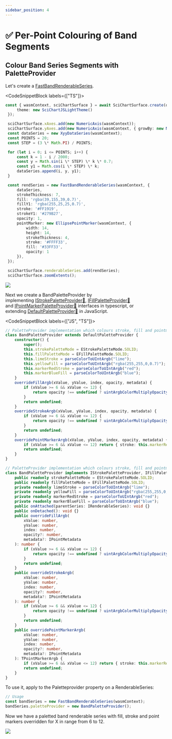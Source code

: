 ```yaml
---
sidebar_position: 4
---
```


# ✅ Per-Point Colouring of Band Segments

## Colour Band Series Segments with PaletteProvider

Let's create a [FastBandRenderableSeries](/docs/2d-charts/chart-types/fast-band-renderable-series).

<CodeSnippetBlock labels={["TS"]}>

```ts
const { wasmContext, sciChartSurface } = await SciChartSurface.create(divElementId, {
     theme: new SciChartJSLightTheme()
 });

 sciChartSurface.xAxes.add(new NumericAxis(wasmContext));
 sciChartSurface.yAxes.add(new NumericAxis(wasmContext, { growBy: new NumberRange(0.4, 0.4) }));
 const dataSeries = new XyyDataSeries(wasmContext);
 const POINTS = 20;
 const STEP = (3 \* Math.PI) / POINTS;

 for (let i = 0; i <= POINTS; i++) {
     const k = 1 - i / 2000;
     const y = Math.sin(i \* STEP) \* k \* 0.7;
     const y1 = Math.cos(i \* STEP) \* k;
     dataSeries.append(i, y, y1);
 }

 const rendSeries = new FastBandRenderableSeries(wasmContext, {
     dataSeries,
     strokeThickness: 7,
     fill: 'rgba(39,155,39,0.7)',
     fillY1: 'rgba(255,25,25,0.7)',
     stroke: '#FF1919',
     strokeY1: '#279B27',
     opacity: 1,
     pointMarker: new EllipsePointMarker(wasmContext, {
         width: 14,
         height: 14,
         strokeThickness: 4,
         stroke: '#FFFF33',
         fill: '#33FF33',
         opacity: 1
     }),
 });

 sciChartSurface.renderableSeries.add(rendSeries);
 sciChartSurface.zoomExtents();
```

</CodeSnippetBlock>

![](/images/PaletteProvider_Band1.png)

Next we create a BandPaletteProvider by implementing [IStrokePaletteProvider:blue_book:](https://www.scichart.com/documentation/js/current/typedoc/interfaces/istrokepaletteprovider.html), [IFillPaletteProvider:blue_book:](https://www.scichart.com/documentation/js/current/typedoc/interfaces/ifillpaletteprovider.html) and [IPointMarkerPaletteProvider:blue_book:](https://www.scichart.com/documentation/js/current/typedoc/interfaces/ipointmarkerpaletteprovider.html) interfaces in typescript, or extending [DefaultPaletteProvider:blue_book:](https://www.scichart.com/documentation/js/current/typedoc/classes/defaultpaletteprovider.html) in JavaScript.

<CodeSnippetBlock labels={["JS", "TS"]}>

```ts
// PaletteProvider implementation which colours stroke, fill and pointmarker
class BandPaletteProvider extends DefaultPaletteProvider {
    constructor() {
        super();
        this.strokePaletteMode = EStrokePaletteMode.SOLID;
        this.fillPaletteMode = EFillPaletteMode.SOLID;
        this.limeStroke = parseColorToUIntArgb("lime");
        this.yellowFill = parseColorToUIntArgb("rgba(255,255,0,0.7)");
        this.markerRedStroke = parseColorToUIntArgb("red");
        this.markerBlueFill = parseColorToUIntArgb("blue");
    }
    overrideFillArgb(xValue, yValue, index, opacity, metadata) {
        if (xValue >= 6 && xValue <= 12) {
            return opacity !== undefined ? uintArgbColorMultiplyOpacity(this.yellowFill, opacity) : this.yellowFill;
        }
        return undefined;
    }
    overrideStrokeArgb(xValue, yValue, index, opacity, metadata) {
        if (xValue >= 6 && xValue <= 12) {
            return opacity !== undefined ? uintArgbColorMultiplyOpacity(this.limeStroke, opacity) : this.limeStroke;
        }
        return undefined;
    }
    overridePointMarkerArgb(xValue, yValue, index, opacity, metadata) {
        if (xValue >= 6 && xValue <= 12) return { stroke: this.markerRedStroke, fill: this.markerBlueFill };
        return undefined;
    }
}
```

```ts
// PaletteProvider implementation which colours stroke, fill and pointmarker
class BandPaletteProvider implements IStrokePaletteProvider, IFillPaletteProvider, IPointMarkerPaletteProvider {
    public readonly strokePaletteMode = EStrokePaletteMode.SOLID;
    public readonly fillPaletteMode = EFillPaletteMode.SOLID;
    private readonly limeStroke = parseColorToUIntArgb("lime");
    private readonly yellowFill = parseColorToUIntArgb("rgba(255,255,0,0.7)");
    private readonly markerRedStroke = parseColorToUIntArgb("red");
    private readonly markerBlueFill = parseColorToUIntArgb("blue");
    public onAttached(parentSeries: IRenderableSeries): void {}
    public onDetached(): void {}
    public overrideFillArgb(
        xValue: number,
        yValue: number,
        index: number,
        opacity?: number,
        metadata?: IPointMetadata
    ): number {
        if (xValue >= 6 && xValue <= 12) {
            return opacity !== undefined ? uintArgbColorMultiplyOpacity(this.yellowFill, opacity) : this.yellowFill;
        }
        return undefined;
    }
    public overrideStrokeArgb(
        xValue: number,
        yValue: number,
        index: number,
        opacity?: number,
        metadata?: IPointMetadata
    ): number {
        if (xValue >= 6 && xValue <= 12) {
            return opacity !== undefined ? uintArgbColorMultiplyOpacity(this.limeStroke, opacity) : this.limeStroke;
        }
        return undefined;
    }
    public overridePointMarkerArgb(
        xValue: number,
        yValue: number,
        index: number,
        opacity?: number,
        metadata?: IPointMetadata
    ): TPointMarkerArgb {
        if (xValue >= 6 && xValue <= 12) return { stroke: this.markerRedStroke, fill: this.markerBlueFill };
        return undefined;
    }
}
```

</CodeSnippetBlock>

To use it, apply to the Paletteprovider property on a RenderableSeries:

```ts
// Usage
const bandSeries = new FastBandRenderableSeries(wasmContext);
bandSeries.paletteProvider = new BandPaletteProvider();
```

Now we have a paletted band renderable series with fill, stroke and point markers overridden for X in range from 6 to 12.

![](/images/PaletteProvider_Band2.png)
